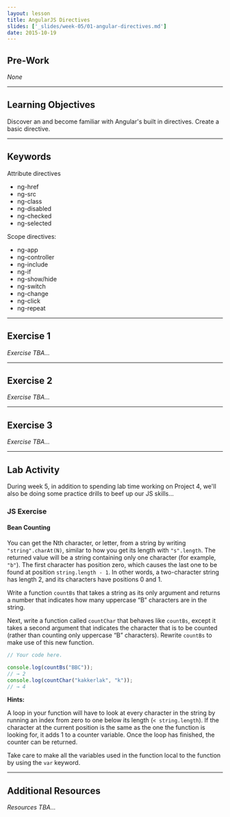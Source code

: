 ```yaml
---
layout: lesson
title: AngularJS Directives
slides: ['_slides/week-05/01-angular-directives.md']
date: 2015-10-19
---
```


## Pre-Work

*None*

---

## Learning Objectives

Discover an and become familiar with Angular's built in directives.
Create a basic directive.

---

## Keywords

Attribute directives 

- ng-href
- ng-src
- ng-class
- ng-disabled
- ng-checked
- ng-selected

Scope directives:

- ng-app
- ng-controller
- ng-include
- ng-if
- ng-show/hide
- ng-switch
- ng-change
- ng-click
- ng-repeat

---

## Exercise 1

*Exercise TBA...*

---

## Exercise 2

*Exercise TBA...*

---

## Exercise 3

*Exercise TBA...*

---

## Lab Activity

During week 5, in addition to spending lab time working on Project 4, we'll also be doing some practice drills to beef up our JS skills...

### JS Exercise

#### Bean Counting

You can get the Nth character, or letter, from a string by writing `"string".charAt(N)`, similar to how you get its length with `"s".length`. The returned value will be a string containing only one character (for example, `"b"`). The first character has position zero, which causes the last one to be found at position `string.length - 1`. In other words, a two-character string has length 2, and its characters have positions 0 and 1.

Write a function `countBs` that takes a string as its only argument and returns a number that indicates how many uppercase “B” characters are in the string.

Next, write a function called `countChar` that behaves like `countBs`, except it takes a second argument that indicates the character that is to be counted (rather than counting only uppercase “B” characters). Rewrite `countBs` to make use of this new function.

```js
// Your code here.

console.log(countBs("BBC"));
// → 2
console.log(countChar("kakkerlak", "k"));
// → 4
```

**Hints:**

A loop in your function will have to look at every character in the string by running an index from zero to one below its length (`< string.length`). If the character at the current position is the same as the one the function is looking for, it adds 1 to a counter variable. Once the loop has finished, the counter can be returned.

Take care to make all the variables used in the function local to the function by using the `var` keyword.

---

## Additional Resources

*Resources TBA...*
